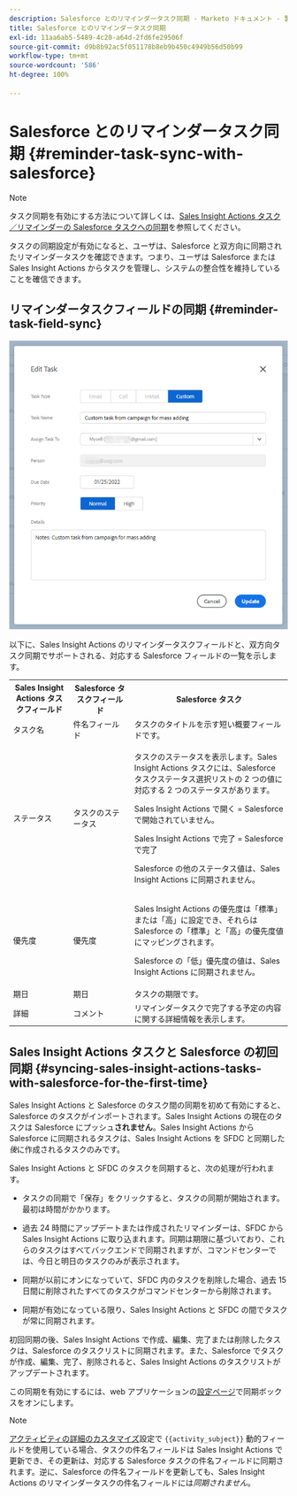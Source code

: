 ```yaml
---
description: Salesforce とのリマインダータスク同期 - Marketo ドキュメント - 製品ドキュメント
title: Salesforce とのリマインダータスク同期
exl-id: 11aa6ab5-5489-4c20-a64d-2fd6fe29506f
source-git-commit: d9b8b92ac5f051178b8eb9b450c4949b56d50b99
workflow-type: tm+mt
source-wordcount: '586'
ht-degree: 100%

---
```


# Salesforce とのリマインダータスク同期 {#reminder-task-sync-with-salesforce}

>[!NOTE]
>
>タスク同期を有効にする方法について詳しくは、[Sales Insight Actions タスク／リマインダーの Salesforce タスクへの同期](/help/marketo/product-docs/marketo-sales-insight/actions/crm/salesforce-integration/salesforce-sync-settings.md#sync-sales-insight-actions-tasks-reminders-to-salesforce-tasks)を参照してください。

タスクの同期設定が有効になると、ユーザは、Salesforce と双方向に同期されたリマインダータスクを確認できます。つまり、ユーザは Salesforce または Sales Insight Actions からタスクを管理し、システムの整合性を維持していることを確信できます。

## リマインダータスクフィールドの同期 {#reminder-task-field-sync}

![](assets/reminder-task-sync-with-salesforce-1.png)

以下に、Sales Insight Actions のリマインダータスクフィールドと、双方向タスク同期でサポートされる、対応する Salesforce フィールドの一覧を示します。

<table>
 <tr>
  <th>Sales Insight Actions タスクフィールド</th>
  <th>Salesforce タスクフィールド</th>
  <th>Salesforce タスク</th>
 </tr>
 <tr>
  <td>タスク名</td>
  <td>件名フィールド</td>
  <td>タスクのタイトルを示す短い概要フィールドです。</td>
 </tr>
 <tr>
  <td>ステータス</td>
  <td>タスクのステータス</td>
  <td><p>タスクのステータスを表示します。Sales Insight Actions タスクには、Salesforce タスクステータス選択リストの 2 つの値に対応する 2 つのステータスがあります。</p>
  <p>Sales Insight Actions で開く = Salesforce で開始されていません。</p>
  <p>Sales Insight Actions で完了 = Salesforce で完了</p>
  <p>Salesforce の他のステータス値は、Sales Insight Actions に同期されません。</p></td>
 </tr>
 <tr>
  <td>優先度</td>
  <td>優先度</td>
  <td><p>Sales Insight Actions の優先度は「標準」または「高」に設定でき、それらは Salesforce の「標準」と「高」の優先度値にマッピングされます。</p>
  <p>Salesforce の「低」優先度の値は、Sales Insight Actions に同期されません。</p></td>
 </tr>
 <tr>
  <td>期日</td>
  <td>期日</td>
  <td>タスクの期限です。</td>
 </tr>
 <tr>
  <td>詳細</td>
  <td>コメント</td>
  <td>リマインダータスクで完了する予定の内容に関する詳細情報を表示します。</td>
 </tr>
</table>

## Sales Insight Actions タスクと Salesforce の初回同期 {#syncing-sales-insight-actions-tasks-with-salesforce-for-the-first-time}

Sales Insight Actions と Salesforce のタスク間の同期を初めて有効にすると、Salesforce のタスクがインポートされます。Sales Insight Actions の現在のタスクは Salesforce にプッシュ&#x200B;**されません**。Sales Insight Actions から Salesforce に同期されるタスクは、Sales Insight Actions を SFDC と同期した&#x200B;*後*&#x200B;に作成されるタスクのみです。

Sales Insight Actions と SFDC のタスクを同期すると、次の処理が行われます。

* タスクの同期で「保存」をクリックすると、タスクの同期が開始されます。最初は時間がかかります。

* 過去 24 時間にアップデートまたは作成されたリマインダーは、SFDC から Sales Insight Actions に取り込まれます。同期は期限に基づいており、これらのタスクはすべてバックエンドで同期されますが、コマンドセンターでは、今日と明日のタスクのみが表示されます。

* 同期が以前にオンになっていて、SFDC 内のタスクを削除した場合、過去 15 日間に削除されたすべてのタスクがコマンドセンターから削除されます。

* 同期が有効になっている限り、Sales Insight Actions と SFDC の間でタスクが常に同期されます。

初回同期の後、Sales Insight Actions で作成、編集、完了または削除したタスクは、Salesforce のタスクリストに同期されます。また、Salesforce でタスクが作成、編集、完了、削除されると、Sales Insight Actions のタスクリストがアップデートされます。

この同期を有効にするには、web アプリケーションの[設定ページ](https://toutapp.com/login)で同期ボックスをオンにします。

>[!NOTE]
>
>[アクティビティの詳細のカスタマイズ](/help/marketo/product-docs/marketo-sales-insight/actions/crm/salesforce-integration/configure-salesforce-activity-detail-customization.md)設定で `{{activity_subject}}` 動的フィールドを使用している場合、タスクの件名フィールドは Sales Insight Actions で更新でき、その更新は、対応する Salesforce タスクの件名フィールドに同期されます。逆に、Salesforce の件名フィールドを更新しても、Sales Insight Actions のリマインダータスクの件名フィールドには&#x200B;_同期されません_。
